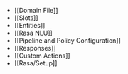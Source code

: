 - [[Domain File]]
- [[Slots]]
- [[Entities]]
- [[Rasa NLU]]
- [[Pipeline and Policy Configuration]] 
- [[Responses]]
- [[Custom Actions]]
- [[Rasa/Setup]] 

